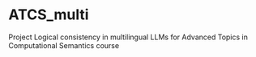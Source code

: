 # ATCS_multi
Project Logical consistency in multilingual LLMs for Advanced Topics in Computational Semantics course
